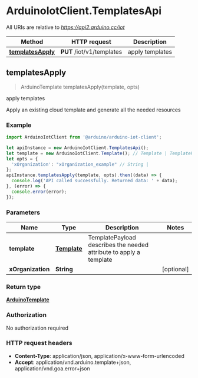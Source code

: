 # ArduinoIotClient.TemplatesApi

All URIs are relative to *https://api2.arduino.cc/iot*

Method | HTTP request | Description
------------- | ------------- | -------------
[**templatesApply**](TemplatesApi.md#templatesApply) | **PUT** /iot/v1/templates | apply templates



## templatesApply

> ArduinoTemplate templatesApply(template, opts)

apply templates

Apply an existing cloud template and generate all the needed resources

### Example

```javascript
import ArduinoIotClient from '@arduino/arduino-iot-client';

let apiInstance = new ArduinoIotClient.TemplatesApi();
let template = new ArduinoIotClient.Template(); // Template | TemplatePayload describes the needed attribute to apply a template
let opts = {
  'xOrganization': "xOrganization_example" // String | 
};
apiInstance.templatesApply(template, opts).then((data) => {
  console.log('API called successfully. Returned data: ' + data);
}, (error) => {
  console.error(error);
});

```

### Parameters


Name | Type | Description  | Notes
------------- | ------------- | ------------- | -------------
 **template** | [**Template**](Template.md)| TemplatePayload describes the needed attribute to apply a template | 
 **xOrganization** | **String**|  | [optional] 

### Return type

[**ArduinoTemplate**](ArduinoTemplate.md)

### Authorization

No authorization required

### HTTP request headers

- **Content-Type**: application/json, application/x-www-form-urlencoded
- **Accept**: application/vnd.arduino.template+json, application/vnd.goa.error+json

